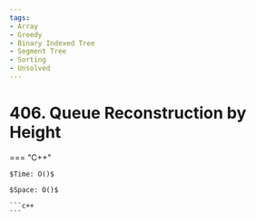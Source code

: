 ```yaml
---
tags:
- Array
- Greedy
- Binary Indexed Tree
- Segment Tree
- Sorting
- Unsolved
---
```



# 406. Queue Reconstruction by Height

=== "C++"

    $Time: O()$

    $Space: O()$

    ```c++
    ```